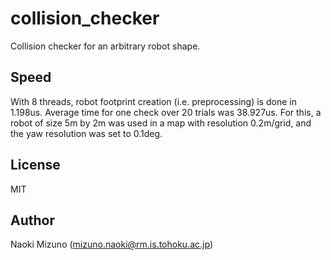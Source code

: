 # collision_checker

Collision checker for an arbitrary robot shape.

## Speed

With 8 threads, robot footprint creation (i.e. preprocessing) is done in
1.198us. Average time for one check over 20 trials was 38.927us. For this, a
robot of size 5m by 2m was used in a map with resolution 0.2m/grid, and the
yaw resolution was set to 0.1deg.

## License

MIT


## Author

Naoki Mizuno (mizuno.naoki@rm.is.tohoku.ac.jp)
